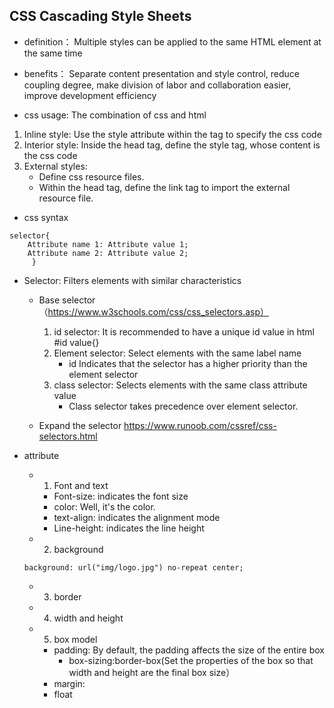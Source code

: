CSS  Cascading Style Sheets
---
- definition：
Multiple styles can be applied to the same HTML element at the same time  
- benefits：
Separate content presentation and style control, reduce coupling degree, make division of labor and collaboration easier, improve development efficiency  

- css usage: The combination of css and html
1. Inline style: Use the style attribute within the tag to specify the css code 
2. Interior style: Inside the head tag, define the style tag, whose content is the css code
3. External styles:  
   - Define css resource files.  
   - Within the head tag, define the link tag to import the external resource file.  

- css syntax
```
selector{
    Attribute name 1: Attribute value 1;
    Attribute name 2: Attribute value 2;
     }
```
 - Selector: Filters elements with similar characteristics
   - Base selector（https://www.w3schools.com/css/css_selectors.asp）  
     1. id selector: It is recommended to have a unique id value in html #id value{}
     2. Element selector: Select elements with the same label name
        - id Indicates that the selector has a higher priority than the element selector
     3. class selector: Selects elements with the same class attribute value
        - Class selector takes precedence over element selector.        
  
    - Expand the selector https://www.runoob.com/cssref/css-selectors.html

- attribute
  - 1. Font and text
     - Font-size: indicates the font size
     - color: Well, it's the color.
     - text-align: indicates the alignment mode
     - Line-height: indicates the line height
  - 2. background
  ```
  background: url("img/logo.jpg") no-repeat center;
  ```
  - 3. border
  - 4. width and height
  - 5. box model
    - padding: By default, the padding affects the size of the entire box
      - box-sizing:border-box(Set the properties of the box so that width and height are the final box size）
    - margin:
    - float
    
